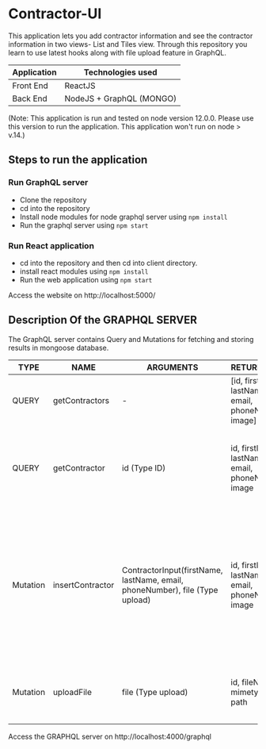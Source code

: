 # Contractor-UI
This application lets you add contractor information and see the contractor information in two views- List and Tiles view. Through this repository you learn to use latest hooks along with file upload feature in GraphQL.

| Application | Technologies used| 
| --- | --- |
| Front End   | ReactJS |
| Back End | NodeJS + GraphQL (MONGO) |

(Note: This application is run and tested on node version 12.0.0. Please use this version to run the application. This application won't run on node > v.14.)
## Steps to run the application

### Run GraphQL server
- Clone the repository
- cd into the repository
- Install node modules for node graphql server using `npm install`
- Run the graphql server using `npm start`


### Run React application
- cd into the repository and then cd into client directory.
- install react modules using `npm install`
- Run the web application using `npm start`

Access the website on http://localhost:5000/

## Description Of the GRAPHQL SERVER
The GraphQL server contains Query and Mutations for fetching and storing results in mongoose database.

| TYPE | NAME | ARGUMENTS | RETURN TYPE | DESCRIPTION | 
| --- | --- | --- | --- | --- | 
| QUERY | getContractors | - | [id, firstName, lastName, email, phoneNumber, image] | This query returns the array of all contractors in database |
| QUERY | getContractor | id (Type ID) | id, firstName, lastName, email, phoneNumber, image | This query searches for contractor by idand returns the information for that contractor |
| Mutation | insertContractor | ContractorInput(firstName, lastName, email, phoneNumber), file (Type upload) | id, firstName, lastName, email, phoneNumber, image | This mutation lets you insert contractor in database. Also email is used as unique key to determine uniqueness of contractors. You cannot add two contractors with same email |
| Mutation | uploadFile | file (Type upload) | id, fileName, mimetype, path | This mutation lets you add file to nodeJS server and store details in database. |

Access the GRAPHQL server on http://localhost:4000/graphql
